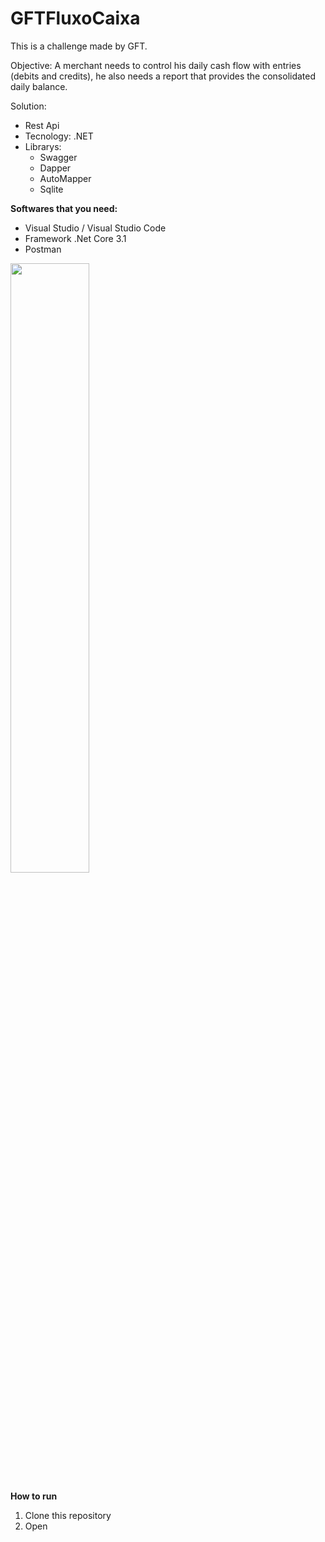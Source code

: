 # GFTFluxoCaixa

This is a challenge made by GFT.

Objective: A merchant needs to control his daily cash flow with entries (debits and credits), he also needs a report that provides the consolidated daily balance.

Solution:
- Rest Api
- Tecnology: .NET
- Librarys:
    * Swagger
    * Dapper
    * AutoMapper
    * Sqlite
 
<b>Softwares that you need:</b>
- Visual Studio / Visual Studio Code
- Framework .Net Core 3.1
- Postman
   
<p float="left">

 <img src="https://github.com/yellowstorm/GFTFluxoCaixa/tree/main/doc/diagrama.png" width="50%" />

</p>


<b>How to run</b>
1. Clone this repository
2. Open
